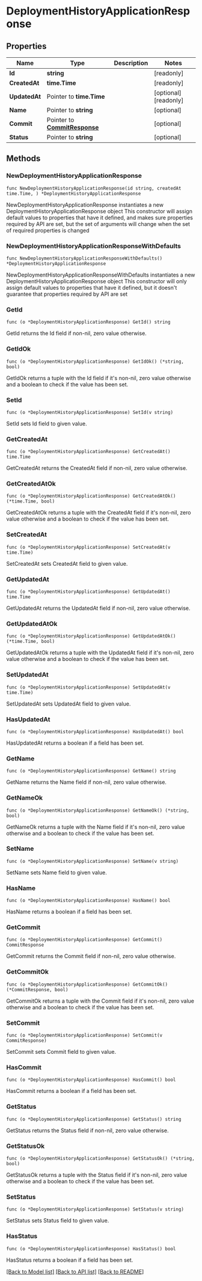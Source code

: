 # DeploymentHistoryApplicationResponse

## Properties

Name | Type | Description | Notes
------------ | ------------- | ------------- | -------------
**Id** | **string** |  | [readonly] 
**CreatedAt** | **time.Time** |  | [readonly] 
**UpdatedAt** | Pointer to **time.Time** |  | [optional] [readonly] 
**Name** | Pointer to **string** |  | [optional] 
**Commit** | Pointer to [**CommitResponse**](CommitResponse.md) |  | [optional] 
**Status** | Pointer to **string** |  | [optional] 

## Methods

### NewDeploymentHistoryApplicationResponse

`func NewDeploymentHistoryApplicationResponse(id string, createdAt time.Time, ) *DeploymentHistoryApplicationResponse`

NewDeploymentHistoryApplicationResponse instantiates a new DeploymentHistoryApplicationResponse object
This constructor will assign default values to properties that have it defined,
and makes sure properties required by API are set, but the set of arguments
will change when the set of required properties is changed

### NewDeploymentHistoryApplicationResponseWithDefaults

`func NewDeploymentHistoryApplicationResponseWithDefaults() *DeploymentHistoryApplicationResponse`

NewDeploymentHistoryApplicationResponseWithDefaults instantiates a new DeploymentHistoryApplicationResponse object
This constructor will only assign default values to properties that have it defined,
but it doesn't guarantee that properties required by API are set

### GetId

`func (o *DeploymentHistoryApplicationResponse) GetId() string`

GetId returns the Id field if non-nil, zero value otherwise.

### GetIdOk

`func (o *DeploymentHistoryApplicationResponse) GetIdOk() (*string, bool)`

GetIdOk returns a tuple with the Id field if it's non-nil, zero value otherwise
and a boolean to check if the value has been set.

### SetId

`func (o *DeploymentHistoryApplicationResponse) SetId(v string)`

SetId sets Id field to given value.


### GetCreatedAt

`func (o *DeploymentHistoryApplicationResponse) GetCreatedAt() time.Time`

GetCreatedAt returns the CreatedAt field if non-nil, zero value otherwise.

### GetCreatedAtOk

`func (o *DeploymentHistoryApplicationResponse) GetCreatedAtOk() (*time.Time, bool)`

GetCreatedAtOk returns a tuple with the CreatedAt field if it's non-nil, zero value otherwise
and a boolean to check if the value has been set.

### SetCreatedAt

`func (o *DeploymentHistoryApplicationResponse) SetCreatedAt(v time.Time)`

SetCreatedAt sets CreatedAt field to given value.


### GetUpdatedAt

`func (o *DeploymentHistoryApplicationResponse) GetUpdatedAt() time.Time`

GetUpdatedAt returns the UpdatedAt field if non-nil, zero value otherwise.

### GetUpdatedAtOk

`func (o *DeploymentHistoryApplicationResponse) GetUpdatedAtOk() (*time.Time, bool)`

GetUpdatedAtOk returns a tuple with the UpdatedAt field if it's non-nil, zero value otherwise
and a boolean to check if the value has been set.

### SetUpdatedAt

`func (o *DeploymentHistoryApplicationResponse) SetUpdatedAt(v time.Time)`

SetUpdatedAt sets UpdatedAt field to given value.

### HasUpdatedAt

`func (o *DeploymentHistoryApplicationResponse) HasUpdatedAt() bool`

HasUpdatedAt returns a boolean if a field has been set.

### GetName

`func (o *DeploymentHistoryApplicationResponse) GetName() string`

GetName returns the Name field if non-nil, zero value otherwise.

### GetNameOk

`func (o *DeploymentHistoryApplicationResponse) GetNameOk() (*string, bool)`

GetNameOk returns a tuple with the Name field if it's non-nil, zero value otherwise
and a boolean to check if the value has been set.

### SetName

`func (o *DeploymentHistoryApplicationResponse) SetName(v string)`

SetName sets Name field to given value.

### HasName

`func (o *DeploymentHistoryApplicationResponse) HasName() bool`

HasName returns a boolean if a field has been set.

### GetCommit

`func (o *DeploymentHistoryApplicationResponse) GetCommit() CommitResponse`

GetCommit returns the Commit field if non-nil, zero value otherwise.

### GetCommitOk

`func (o *DeploymentHistoryApplicationResponse) GetCommitOk() (*CommitResponse, bool)`

GetCommitOk returns a tuple with the Commit field if it's non-nil, zero value otherwise
and a boolean to check if the value has been set.

### SetCommit

`func (o *DeploymentHistoryApplicationResponse) SetCommit(v CommitResponse)`

SetCommit sets Commit field to given value.

### HasCommit

`func (o *DeploymentHistoryApplicationResponse) HasCommit() bool`

HasCommit returns a boolean if a field has been set.

### GetStatus

`func (o *DeploymentHistoryApplicationResponse) GetStatus() string`

GetStatus returns the Status field if non-nil, zero value otherwise.

### GetStatusOk

`func (o *DeploymentHistoryApplicationResponse) GetStatusOk() (*string, bool)`

GetStatusOk returns a tuple with the Status field if it's non-nil, zero value otherwise
and a boolean to check if the value has been set.

### SetStatus

`func (o *DeploymentHistoryApplicationResponse) SetStatus(v string)`

SetStatus sets Status field to given value.

### HasStatus

`func (o *DeploymentHistoryApplicationResponse) HasStatus() bool`

HasStatus returns a boolean if a field has been set.


[[Back to Model list]](../README.md#documentation-for-models) [[Back to API list]](../README.md#documentation-for-api-endpoints) [[Back to README]](../README.md)


